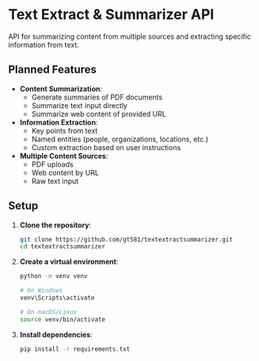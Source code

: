 # Text Extract & Summarizer API

API for summarizing content from multiple sources and extracting specific information from text.

## Planned Features

- **Content Summarization**:
  - Generate summaries of PDF documents
  - Summarize text input directly
  - Summarize web content of provided URL
- **Information Extraction**:
  - Key points from text
  - Named entities (people, organizations, locations, etc.)
  - Custom extraction based on user instructions
- **Multiple Content Sources**:
  - PDF uploads
  - Web content by URL
  - Raw text input

## Setup

1. **Clone the repository**:
   ```bash
   git clone https://github.com/gt581/textextractsummarizer.git
   cd textextractsummarizer
   ```

2. **Create a virtual environment**:
   ```bash
   python -m venv venv
   
   # On Windows
   venv\Scripts\activate
   
   # On macOS/Linux
   source venv/bin/activate
   ```

3. **Install dependencies**:
   ```bash
   pip install -r requirements.txt
   ```
